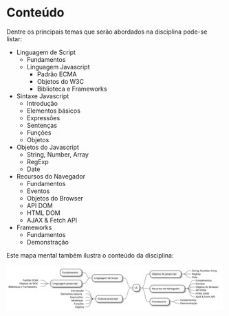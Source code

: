 # Conteúdo

Dentre os principais temas que serão abordados na disciplina pode-se listar:

- Linguagem de Script
  - Fundamentos
  - Linguagem Javascript
    - Padrão ECMA
    - Objetos do W3C
    - Biblioteca e Frameworks
- Sintaxe Javascript
  - Introdução
  - Elementos básicos
  - Expressões
  - Sentenças
  - Funções
  - Objetos
- Objetos do Javascript
  - String, Number, Array
  - RegExp
  - Date
- Recursos do Navegador
  - Fundamentos
  - Eventos
  - Objetos do Browser
  - API DOM
  - HTML DOM
  - AJAX & Fetch API
- Frameworks
  - Fundamentos
  - Demonstração

Este mapa mental também ilustra o conteúdo da disciplina:

[![Mapa mental](CONTENT.svg)](CONTENT.svg)
